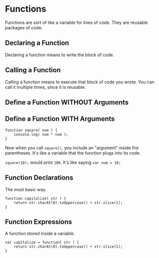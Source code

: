 # Functions

Functions are sort of like a variable for lines of code. They are reusable packages of code.

## Declaring a Function

Declaring a function means to write the block of code.

## Calling a Function

Calling a function means to execute that block of code you wrote. You can call it multiple times, since it is reusable.

## Define a Function WITHOUT Arguments

## Define a Function WITH Arguments



```
function square( num ) {
	console.log( num * num );
}
```

Now when you call `square()`, you include an "argument" inside the parentheses. It's like a variable that the function plugs into its code.

`square(10);` would print `100`. It's like saying `var num = 10;`

## Function Declarations

The most basic way.

```
function capitalize( str ) {
	return str.charAt(0).toUppercase() + str.slice(1);
}
```

## Function Expressions

A function stored inside a variable.

```
var capitalize = function( str ) {
	return str.charAt(0).toUppercase() + str.slice(1);
}
```